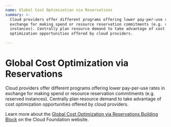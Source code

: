 ```yaml
---
name: Global Cost Optimization via Reservations
summary: >-
  Cloud providers offer different programs offering lower pay-per-use rates in
  exchange for making spend or resource reservation commitments (e.g. reserved
  instances). Centrally plan resource demand to take advantage of cost
  optimization opportunities offered by cloud providers.

---
```


# Global Cost Optimization via Reservations

Cloud providers offer different programs offering lower pay-per-use rates in exchange for making spend or resource reservation commitments (e.g. reserved instances). Centrally plan resource demand to take advantage of cost optimization opportunities offered by cloud providers.

Learn more about the [Global Cost Optimization via Reservations Building Block](https://cloudfoundation.org/maturity-model/cost-management/global-cost-optimization-via-reservations.html) on the Cloud Foundation website.
